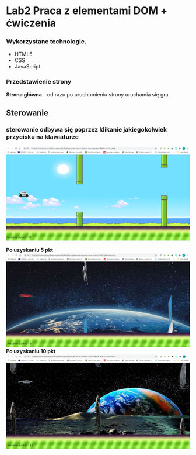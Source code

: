 # Lab2 Praca z elementami DOM + ćwiczenia

### Wykorzystane technologie.
* HTML5
* CSS
* JavaScript

### Przedstawienie strony
__Strona główna__ - od razu po uruchomieniu strony uruchamia się gra.

## Sterowanie

### sterowanie odbywa się poprzez klikanie jakiegokolwiek przycisku na klawiaturze


![](md_img/1.png)

__Po uzyskaniu 5 pkt__
![](md_img/2.png)
__Po uzyskaniu 10 pkt__
![](md_img/3.png)


